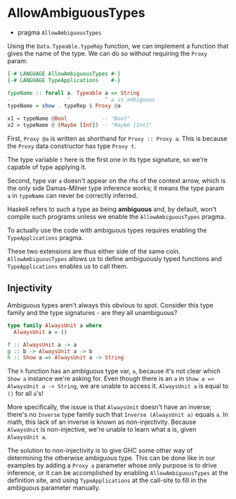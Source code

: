 # AllowAmbiguousTypes

- pragma `AllowAmbiguousTypes`

Using the `Data.Typeable.typeRep` function, we can implement a function that gives the name of the type. We can do so without requiring the `Proxy` param:

```hs
{-# LANGUAGE AllowAmbiguousTypes #-}
{-# LANGUAGE TypeApplications    #-}

typeName :: forall a. Typeable a => String
--                 ^           ^ a is ambiguous
typeName = show . typeRep $ Proxy @a

x1 = typeName @Bool           -- "Bool"
x2 = typeName @ (Maybe [Int]) -- "Maybe [Int]"
```

First, `Proxy @a` is written as shorthand for `Proxy :: Proxy a`. 
This is because the `Proxy` data constructor has type `Proxy t`.

The type variable `t` here is the first one in its type signature, 
so we're capable of type applying it.

Second, type var `a` doesn't appear on the rhs of the context arrow, 
which is the only side Damas-Milner type inference works; 
it means the type param `a` in `typeName` can never be correctly inferred.

Haskell refers to such a type as being **ambiguous** 
and, by default, won't compile such programs 
unless we enable the `AllowAmbiguousTypes` pragma. 

To actually use the code with ambiguous types 
requires enabling the `TypeApplications` pragma.

These two extensions are thus either side of the same coin. 
`AllowAmbiguousTypes` allows us to define ambiguously typed functions and 
`TypeApplications` enables us to call them.


## Injectivity

Ambiguous types aren't always this obvious to spot. Consider this type family  and the type signatures - are they all unambiguous?

```hs
type family AlwaysUnit a where
  AlwaysUnit a = ()

f :: AlwaysUnit a -> a
g :: b -> AlwaysUnit a -> b
h :: Show a => AlwaysUnit a -> String
```

The `h` function has an ambiguous type var, `a`, because it's not clear which `Show a` instance we're asking for. Even though there is an `a` in `Show a => AlwaysUnit a -> String`, we are unable to access it. `AlwaysUnit a` is equal to `()` for all `a`'s!

More specifically, the issue is that `AlwaysUnit` doesn't have an inverse; there's no `Inverse` type family such that `Inverse (AlwaysUnit a)` equals `a`. In math, this lack of an inverse is known as non-injectivity. Because `AlwaysUnit` is non-injective, we're unable to learn what a is, given `AlwaysUnit a`.

The solution to non-injectivity is to give GHC some other way of determining the otherwise ambiguous type. This can be done like in our examples by adding a `Proxy a` parameter whose only purpose is to drive inference, or it can be accomplished by enabling `AllowAmbiguousTypes` at the definition site, and using `TypeApplications` at the call-site to fill in the ambiguous parameter
manually.
